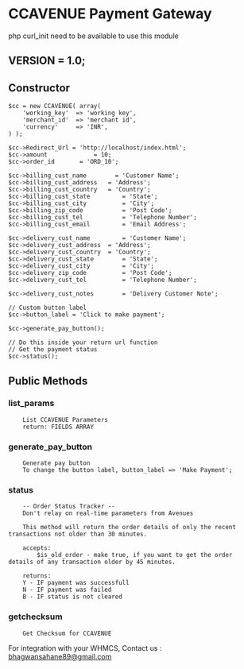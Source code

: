 # CCAVENUE Payment Gateway

php curl_init need to be available to use this module

## VERSION = 1.0;

## Constructor

	$cc = new CCAVENUE( array(
		'working_key'  => 'working key',
		'merchant_id'  => 'merchant id',
		'currency' 	   => 'INR',
	) );

	$cc->Redirect_Url = 'http://localhost/index.html';
	$cc->amount 			= 10;
	$cc->order_id 		= 'ORD_10';

	$cc->billing_cust_name 		  = 'Customer Name';
	$cc->billing_cust_address 	= 'Address';
	$cc->billing_cust_country 	= 'Country';
	$cc->billing_cust_state 		= 'State';
	$cc->billing_cust_city 			= 'City';
	$cc->billing_zip_code 			= 'Post Code';
	$cc->billing_cust_tel 			= 'Telephone Number';
	$cc->billing_cust_email 		= 'Email Address';

	$cc->delivery_cust_name 		= 'Customer Name';
	$cc->delivery_cust_address 	= 'Address';
	$cc->delivery_cust_country 	= 'Country';
	$cc->delivery_cust_state 		= 'State';
	$cc->delivery_cust_city 		= 'City';
	$cc->delivery_zip_code 			= 'Post Code';
	$cc->delivery_cust_tel 			= 'Telephone Number';

	$cc->delivery_cust_notes 		= 'Delivery Customer Note';

	// Custom button label
	$cc->button_label = 'Click to make payment';

	$cc->generate_pay_button();

	// Do this inside your return url function
	// Get the payment status
	$cc->status();


## Public Methods

### list_params

		List CCAVENUE Parameters
		return: FIELDS ARRAY

### generate_pay_button

		Generate pay button
		To change the button label, button_label => 'Make Payment';

### status

		-- Order Status Tracker --
		Don't relay on real-time parameters from Avenues

		This method will return the order details of only the recent transactions not older than 30 minutes.

		accepts:
			$is_old_order - make true, if you want to get the order details of any transaction older by 45 minutes.

		returns:
		Y - IF payment was successfull
		N - IF payment was failed
		B - IF status is not cleared

### getchecksum

		Get Checksum for CCAVENUE

For integration with your WHMCS, Contact us : bhagwansahane89@gmail.com
